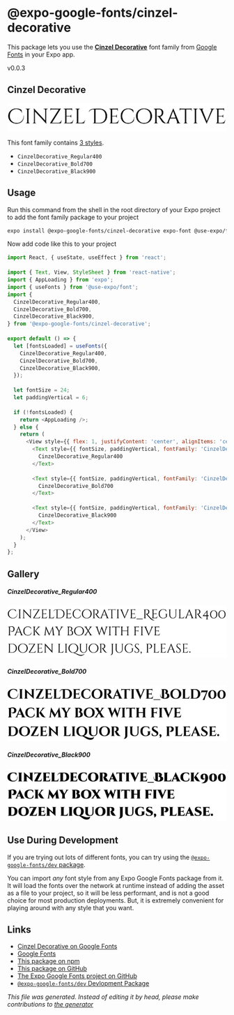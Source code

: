 # @expo-google-fonts/cinzel-decorative

This package lets you use the [**Cinzel Decorative**](https://fonts.google.com/specimen/Cinzel+Decorative) font family from [Google Fonts](https://fonts.google.com/) in your Expo app.

v0.0.3

## Cinzel Decorative

![Cinzel Decorative](./font-family.png)

This font family contains [3 styles](#gallery).

- `CinzelDecorative_Regular400`
- `CinzelDecorative_Bold700`
- `CinzelDecorative_Black900`

## Usage

Run this command from the shell in the root directory of your Expo project to add the font family package to your project
```sh
expo install @expo-google-fonts/cinzel-decorative expo-font @use-expo/font
```

Now add code like this to your project
```js
import React, { useState, useEffect } from 'react';

import { Text, View, StyleSheet } from 'react-native';
import { AppLoading } from 'expo';
import { useFonts } from '@use-expo/font';
import {
  CinzelDecorative_Regular400,
  CinzelDecorative_Bold700,
  CinzelDecorative_Black900,
} from '@expo-google-fonts/cinzel-decorative';

export default () => {
  let [fontsLoaded] = useFonts({
    CinzelDecorative_Regular400,
    CinzelDecorative_Bold700,
    CinzelDecorative_Black900,
  });

  let fontSize = 24;
  let paddingVertical = 6;

  if (!fontsLoaded) {
    return <AppLoading />;
  } else {
    return (
      <View style={{ flex: 1, justifyContent: 'center', alignItems: 'center' }}>
        <Text style={{ fontSize, paddingVertical, fontFamily: 'CinzelDecorative_Regular400' }}>
          CinzelDecorative_Regular400
        </Text>

        <Text style={{ fontSize, paddingVertical, fontFamily: 'CinzelDecorative_Bold700' }}>
          CinzelDecorative_Bold700
        </Text>

        <Text style={{ fontSize, paddingVertical, fontFamily: 'CinzelDecorative_Black900' }}>
          CinzelDecorative_Black900
        </Text>
      </View>
    );
  }
};

```

## Gallery

##### CinzelDecorative_Regular400
![CinzelDecorative_Regular400](./e2559504f7da1fc2410b4eca9cb5ca6fee8c1ead7c3920a0b225ef4f1da9034f.ttf.png)

##### CinzelDecorative_Bold700
![CinzelDecorative_Bold700](./3a01d62b7c7d50b908e2fd62beb09363fb5e99ea2f21e0e79f71e5a6c356ceba.ttf.png)

##### CinzelDecorative_Black900
![CinzelDecorative_Black900](./a9e463550cabc5d5d694e24c136e6d235212011e58c21d523229960a16bc5148.ttf.png)


## Use During Development

If you are trying out lots of different fonts, you can try using the [`@expo-google-fonts/dev` package](https://www.npmjs.com/package/@expo-google-fonts/dev).

You can import *any* font style from any Expo Google Fonts package from it. It will load the fonts
over the network at runtime instead of adding the asset as a file to your project, so it will be 
less performant, and is not a good choice for most production deployments. But, it is extremely convenient
for playing around with any style that you want.

## Links

- [Cinzel Decorative on Google Fonts](https://fonts.google.com/specimen/Cinzel+Decorative)
- [Google Fonts](https://fonts.google.com/)
- [This package on npm](https://www.npmjs.com/package/@expo-google-fonts/cinzel-decorative)
- [This package on GitHub](https://github.com/expo/google-fonts/tree/master/font-packages/cinzel-decorative)
- [The Expo Google Fonts project on GitHub](https://github.com/expo/google-fonts)
- [`@expo-google-fonts/dev` Devlopment Package](https://github.com/expo/google-fonts/tree/master/font-packages/dev)


*This file was generated. Instead of editing it by head, please make contributions to [the generator](https://github.com/expo/google-fonts/tree/master/packages/generator)*
